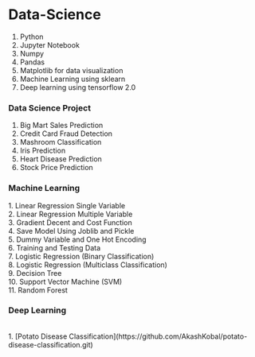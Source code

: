 # Data-Science 
1) Python
2) Jupyter Notebook
3) Numpy
4) Pandas
5) Matplotlib for data visualization
6)  Machine Learning using sklearn
7) Deep learning using tensorflow 2.0 

<h3>Data Science Project</h3>
 
1. Big Mart Sales Prediction<br> 
2. Credit Card Fraud Detection<br> 
3. Mashroom Classification<br>
4. Iris Prediction<br>
5. Heart Disease Prediction<br>
6. Stock Price Prediction<br>

<h3> Machine Learning</h3>
1. Linear Regression Single Variable<br>
2. Linear Regression Multiple Variable<br>
3. Gradient Decent and Cost Function<br>
4. Save Model Using Joblib and Pickle<br>
5. Dummy Variable and One Hot Encoding<br>
6. Training and Testing Data<br>
7. Logistic Regression (Binary Classification)<br>
8. Logistic Regression (Multiclass Classification)<br>
9. Decision Tree<br>
10. Support Vector Machine (SVM)<br>
11. Random Forest<br>

<h3> Deep Learning</h3><br>
1. [Potato Disease Classification](https://github.com/AkashKobal/potato-disease-classification.git)
